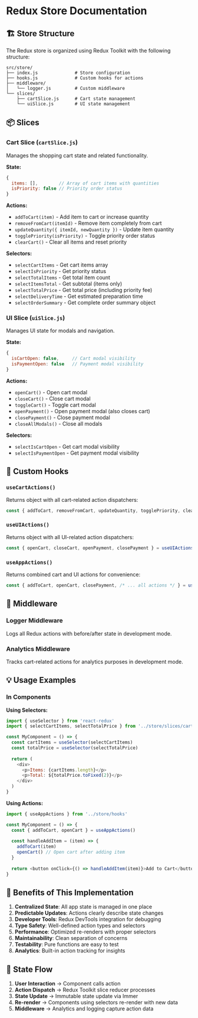  # Redux Store Documentation

## 🏗️ Store Structure

The Redux store is organized using Redux Toolkit with the following structure:

```
src/store/
├── index.js              # Store configuration
├── hooks.js              # Custom hooks for actions
├── middleware/
│   └── logger.js         # Custom middleware
└── slices/
    ├── cartSlice.js      # Cart state management
    └── uiSlice.js        # UI state management
```

## 📦 Slices

### Cart Slice (`cartSlice.js`)
Manages the shopping cart state and related functionality.

**State:**
```javascript
{
  items: [],        // Array of cart items with quantities
  isPriority: false // Priority order status
}
```

**Actions:**
- `addToCart(item)` - Add item to cart or increase quantity
- `removeFromCart(itemId)` - Remove item completely from cart
- `updateQuantity({ itemId, newQuantity })` - Update item quantity
- `togglePriority(isPriority)` - Toggle priority order status
- `clearCart()` - Clear all items and reset priority

**Selectors:**
- `selectCartItems` - Get cart items array
- `selectIsPriority` - Get priority status
- `selectTotalItems` - Get total item count
- `selectItemsTotal` - Get subtotal (items only)
- `selectTotalPrice` - Get total price (including priority fee)
- `selectDeliveryTime` - Get estimated preparation time
- `selectOrderSummary` - Get complete order summary object

### UI Slice (`uiSlice.js`)
Manages UI state for modals and navigation.

**State:**
```javascript
{
  isCartOpen: false,     // Cart modal visibility
  isPaymentOpen: false   // Payment modal visibility
}
```

**Actions:**
- `openCart()` - Open cart modal
- `closeCart()` - Close cart modal
- `toggleCart()` - Toggle cart modal
- `openPayment()` - Open payment modal (also closes cart)
- `closePayment()` - Close payment modal
- `closeAllModals()` - Close all modals

**Selectors:**
- `selectIsCartOpen` - Get cart modal visibility
- `selectIsPaymentOpen` - Get payment modal visibility

## 🎣 Custom Hooks

### `useCartActions()`
Returns object with all cart-related action dispatchers:
```javascript
const { addToCart, removeFromCart, updateQuantity, togglePriority, clearCart } = useCartActions()
```

### `useUIActions()`
Returns object with all UI-related action dispatchers:
```javascript
const { openCart, closeCart, openPayment, closePayment } = useUIActions()
```

### `useAppActions()`
Returns combined cart and UI actions for convenience:
```javascript
const { addToCart, openCart, closePayment, /* ... all actions */ } = useAppActions()
```

## 🔧 Middleware

### Logger Middleware
Logs all Redux actions with before/after state in development mode.

### Analytics Middleware
Tracks cart-related actions for analytics purposes in development mode.

## 💡 Usage Examples

### In Components

**Using Selectors:**
```javascript
import { useSelector } from 'react-redux'
import { selectCartItems, selectTotalPrice } from '../store/slices/cartSlice'

const MyComponent = () => {
  const cartItems = useSelector(selectCartItems)
  const totalPrice = useSelector(selectTotalPrice)
  
  return (
    <div>
      <p>Items: {cartItems.length}</p>
      <p>Total: ${totalPrice.toFixed(2)}</p>
    </div>
  )
}
```

**Using Actions:**
```javascript
import { useAppActions } from '../store/hooks'

const MyComponent = () => {
  const { addToCart, openCart } = useAppActions()
  
  const handleAddItem = (item) => {
    addToCart(item)
    openCart() // Open cart after adding item
  }
  
  return <button onClick={() => handleAddItem(item)}>Add to Cart</button>
}
```

## 🎯 Benefits of This Implementation

1. **Centralized State**: All app state is managed in one place
2. **Predictable Updates**: Actions clearly describe state changes
3. **Developer Tools**: Redux DevTools integration for debugging
4. **Type Safety**: Well-defined action types and selectors
5. **Performance**: Optimized re-renders with proper selectors
6. **Maintainability**: Clean separation of concerns
7. **Testability**: Pure functions are easy to test
8. **Analytics**: Built-in action tracking for insights

## 🔄 State Flow

1. **User Interaction** → Component calls action
2. **Action Dispatch** → Redux Toolkit slice reducer processes
3. **State Update** → Immutable state update via Immer
4. **Re-render** → Components using selectors re-render with new data
5. **Middleware** → Analytics and logging capture action data